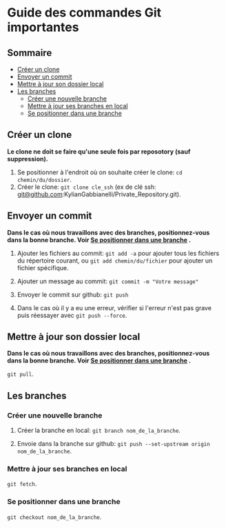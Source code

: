 # Guide des commandes Git importantes

## Sommaire 
* [Créer un clone](#créer-un-clone)
* [Envoyer un commit](#envoyer-un-commit)
* [Mettre à jour son dossier local](#mettre-à-jour-son-dossier-local)
* [Les branches](#les-branches)
    * [Créer une nouvelle branche](#créer-une-nouvelle-branche)
    * [Mettre à jour ses branches en local](#mettre-à-jour-ses-branches-en-local)
    * [Se positionner dans une branche](#se-positionner-dans-une-branche)

## Créer un clone
**Le clone ne doit se faire qu'une seule fois par reposotory (sauf suppression).**

1. Se positionner à l'endroit où on souhaite créer le clone: `cd chemin/du/dossier`.
2. Créer le clone: `git clone cle_ssh` (ex de clé ssh: git@github.com:KylianGabbianelli/Private_Repository.git).

## Envoyer un commit
**Dans le cas où nous travaillons avec des branches, positionnez-vous dans la bonne branche. Voir [Se positionner dans une branche](#se-positionner-dans-une-branche) .**

1. Ajouter les fichiers au commit: `git add -a` pour ajouter tous les fichiers du répertoire courant, ou `git add chemin/du/fichier` pour ajouter un fichier spécifique.

2. Ajouter un message au commit: `git commit -m "Votre message"`

3. Envoyer le commit sur github: `git push`

4. Dans le cas où il y a eu une erreur, vérifier si l'erreur n'est pas grave puis réessayer avec `git push --force`.

## Mettre à jour son dossier local
**Dans le cas où nous travaillons avec des branches, positionnez-vous dans la bonne branche. Voir [Se positionner dans une branche](#se-positionner-dans-une-branche) .**

`git pull`.

## Les branches

### Créer une nouvelle branche

1. Créer la branche en local: `git branch nom_de_la_branche`.

2. Envoie dans la branche sur github: `git push --set-upstream origin nom_de_la_branche`.

### Mettre à jour ses branches en local

`git fetch`.

### Se positionner dans une branche

`git checkout nom_de_la_branche`.